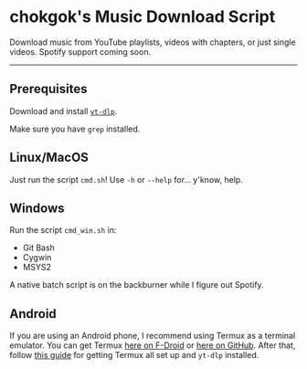# chokgok's Music Download Script

Download music from YouTube playlists, videos with chapters, or just single videos. Spotify support coming soon.

---

## Prerequisites

Download and install [`yt-dlp`](https://github.com/yt-dlp/yt-dlp).

Make sure you have `grep` installed.

## Linux/MacOS

Just run the script `cmd.sh`!
Use `-h` or `--help` for... y'know, help.

## Windows

Run the script `cmd_win.sh` in:

- Git Bash
- Cygwin
- MSYS2

A native batch script is on the backburner while I figure out Spotify.

## Android

If you are using an Android phone, I recommend using Termux as a terminal emulator.
You can get Termux [here on F-Droid](https://f-droid.org/en/packages/com.termux/) or [here on GitHub](https://github.com/termux/termux-app/releases/tag/v0.118.1).
After that, follow [this guide](https://gist.github.com/cyrillkuettel/d63785cf5f4c00106ae215188c377515) for getting Termux all set up and `yt-dlp` installed.
